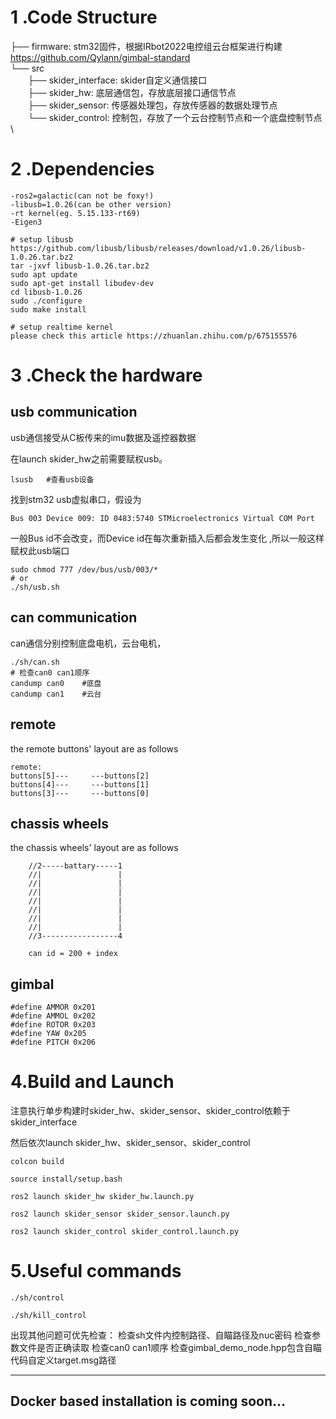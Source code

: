 
# 1 .Code Structure
├── firmware: stm32固件，根据IRbot2022电控组云台框架进行构建 https://github.com/Qylann/gimbal-standard  \
└── src \
&emsp;&emsp;├── skider_interface: skider自定义通信接口  \
&emsp;&emsp;├── skider_hw: 底层通信包，存放底层接口通信节点 \
&emsp;&emsp;├── skider_sensor: 传感器处理包，存放传感器的数据处理节点   \
&emsp;&emsp;└── skider_control: 控制包，存放了一个云台控制节点和一个底盘控制节点  \




# 2 .Dependencies
``` 
-ros2=galactic(can not be foxy!)
-libusb=1.0.26(can be other version)
-rt kernel(eg. 5.15.133-rt69)
-Eigen3
```



``` 
# setup libusb
https://github.com/libusb/libusb/releases/download/v1.0.26/libusb-1.0.26.tar.bz2 
tar -jxvf libusb-1.0.26.tar.bz2 
sudo apt update 
sudo apt-get install libudev-dev
cd libusb-1.0.26
sudo ./configure 
sudo make install
```



``` 
# setup realtime kernel
please check this article https://zhuanlan.zhihu.com/p/675155576
```



# 3 .Check the hardware
## usb communication

usb通信接受从C板传来的imu数据及遥控器数据

在launch skider_hw之前需要赋权usb。 

```
lsusb	#查看usb设备
```
找到stm32 usb虚拟串口，假设为
```
Bus 003 Device 009: ID 0483:5740 STMicroelectronics Virtual COM Port
```
一般Bus id不会改变，而Device id在每次重新插入后都会发生变化 ,所以一般这样赋权此usb端口
```
sudo chmod 777 /dev/bus/usb/003/*
# or 
./sh/usb.sh
```


## can communication

can通信分别控制底盘电机，云台电机，

``` 
./sh/can.sh
# 检查can0 can1顺序
candump can0	#底盘
candump can1	#云台
```

## remote

the remote buttons' layout are as follows

``` 
remote:
buttons[5]---     ---buttons[2]
buttons[4]---     ---buttons[1]
buttons[3]---     ---buttons[0]
```

## chassis wheels

the chassis wheels' layout are as follows

``` 
    //2-----battary-----1
    //|                 |
    //|                 |
    //|                 |
    //|                 |
    //|                 |
    //|                 |
    //|                 |
    //3-----------------4
    
	can id = 200 + index
```

## gimbal

``` 
#define AMMOR 0x201
#define AMMOL 0x202
#define ROTOR 0x203
#define YAW 0x205 
#define PITCH 0x206
```



# 4.Build and Launch

注意执行单步构建时skider_hw、skider_sensor、skider_control依赖于skider_interface

然后依次launch skider_hw、skider_sensor、skider_control

``` 
colcon build

source install/setup.bash

ros2 launch skider_hw skider_hw.launch.py

ros2 launch skider_sensor skider_sensor.launch.py

ros2 launch skider_control skider_control.launch.py
```



# 5.Useful commands

``` 
./sh/control

./sh/kill_control
```







出现其他问题可优先检查：
检查sh文件内控制路径、自瞄路径及nuc密码
检查参数文件是否正确读取
检查can0 can1顺序
检查gimbal_demo_node.hpp包含自瞄代码自定义target.msg路径



----------------------------------------------------------------------------------------------------------------------------------



## Docker based installation is coming soon...
